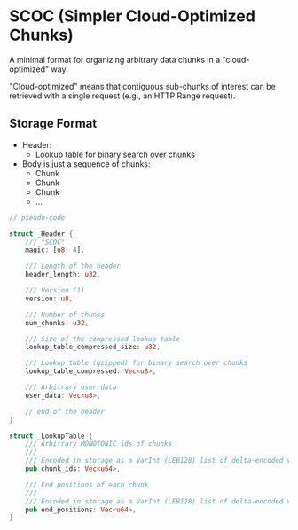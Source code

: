 # SCOC (Simpler Cloud-Optimized Chunks)

A minimal format for organizing arbitrary data chunks in a "cloud-optimized" way.

"Cloud-optimized" means that contiguous sub-chunks of interest can be retrieved with a single request (e.g., an HTTP Range request).

## Storage Format

- Header:
    - Lookup table for binary search over chunks
- Body is just a sequence of chunks:
    - Chunk
    - Chunk
    - Chunk
    - ...

```rust
// pseudo-code

struct _Header {
    /// "SCOC"
    magic: [u8; 4],

    /// Length of the header
    header_length: u32,

    /// Version (1)
    version: u8,

    /// Number of chunks
    num_chunks: u32,

    /// Size of the compressed lookup table
    lookup_table_compressed_size: u32,

    /// Lookup table (gzipped) for binary search over chunks
    lookup_table_compressed: Vec<u8>,

    /// Arbitrary user data
    user_data: Vec<u8>,

    // end of the header
}

struct _LookupTable {
    /// Arbitrary MONOTONIC ids of chunks
    ///
    /// Encoded in storage as a VarInt (LEB128) list of delta-encoded values.
    pub chunk_ids: Vec<u64>,

    /// End positions of each chunk
    ///
    /// Encoded in storage as a VarInt (LEB128) list of delta-encoded values.
    pub end_positions: Vec<u64>,
}
```
